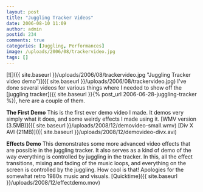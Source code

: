 ```yaml
---
layout: post
title: "Juggling Tracker Videos"
date: 2006-08-10 11:09
author: admin
postid: 234
comments: true
categories: [Juggling, Performances]
image: /uploads/2006/08/trackervideo.jpg
tags: []
---
```

[![]({{ site.baseurl }}/uploads/2006/08/trackervideo.jpg "Juggling Tracker video demo")]({{ site.baseurl }}/uploads/2006/08/trackervideo.jpg)
I've done several videos for various things where I needed to show off the [juggling tracker]({{ site.baseurl }}{% post_url 2006-06-28-juggling-tracker %}), here are a couple of them.

**The First Demo**
This is the first ever demo video I made. It demos very simply what it does, and some weirdy effects I made using it.
[WMV version (3.5MB)]({{ site.baseurl }}/uploads/2008/12/demovideo-small.wmv) [Div X AVI (21MB)]({{ site.baseurl }}/uploads/2008/12/demovideo-divx.avi)

**Effects Demo**
This demonstrates some more advanced video effects that are possible in the juggling tracker. It also serves as a kind of demo of the way everything is controlled by juggling in the tracker. In this, all the effect transitions, mixing and fading of the music loops, and everything on the screen is controlled by the juggling. How cool is that! Apologies for the somewhat retro 1980s music and visuals.
[Quicktime]({{ site.baseurl }}/uploads/2008/12/effectdemo.mov)

